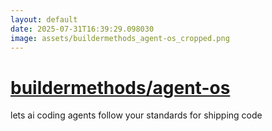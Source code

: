 ```yaml
---
layout: default
date: 2025-07-31T16:39:29.098030
image: assets/buildermethods_agent-os_cropped.png
---
```


# [buildermethods/agent-os](https://github.com/buildermethods/agent-os)

lets ai coding agents follow your standards for shipping code

